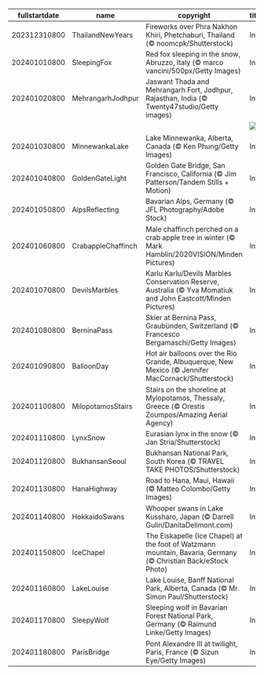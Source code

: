|fullstartdate|name|copyright|title|image|
|--|--|--|--|--|
202312310800|ThailandNewYears|Fireworks over Phra Nakhon Khiri, Phetchaburi, Thailand (© noomcpk/Shutterstock)|Info|![](/en-AU/2024/01/202312310800ThailandNewYears.jpg)|
202401010800|SleepingFox|Red fox sleeping in the snow, Abruzzo, Italy (© marco vancini/500px/Getty Images)|Info|![](/en-AU/2024/01/202401010800SleepingFox.jpg)|
202401020800|MehrangarhJodhpur|Jaswant Thada and Mehrangarh Fort, Jodhpur, Rajasthan, India (© Twenty47studio/Getty images)|Info|![](/en-AU/2024/01/202401020800MehrangarhJodhpur.jpg)|
||||![](/en-AU/2024/01/.jpg)|
202401030800|MinnewankaLake|Lake Minnewanka, Alberta, Canada (© Ken Phung/Getty Images)|Info|![](/en-AU/2024/01/202401030800MinnewankaLake.jpg)|
202401040800|GoldenGateLight|Golden Gate Bridge, San Francisco, California (© Jim Patterson/Tandem Stills + Motion)|Info|![](/en-AU/2024/01/202401040800GoldenGateLight.jpg)|
202401050800|AlpsReflecting|Bavarian Alps, Germany (© JFL Photography/Adobe Stock)|Info|![](/en-AU/2024/01/202401050800AlpsReflecting.jpg)|
202401060800|CrabappleChaffinch|Male chaffinch perched on a crab apple tree in winter (© Mark Hamblin/2020VISION/Minden Pictures)|Info|![](/en-AU/2024/01/202401060800CrabappleChaffinch.jpg)|
202401070800|DevilsMarbles|Karlu Karlu/Devils Marbles Conservation Reserve, Australia (© Yva Momatiuk and John Eastcott/Minden Pictures)|Info|![](/en-AU/2024/01/202401070800DevilsMarbles.jpg)|
202401080800|BerninaPass|Skier at Bernina Pass, Graubünden, Switzerland (© Francesco Bergamaschi/Getty Images)|Info|![](/en-AU/2024/01/202401080800BerninaPass.jpg)|
202401090800|BalloonDay|Hot air balloons over the Rio Grande, Albuquerque, New Mexico (© Jennifer MacCornack/Shutterstock)|Info|![](/en-AU/2024/01/202401090800BalloonDay.jpg)|
202401100800|MilopotamosStairs|Stairs on the shoreline at Mylopotamos, Thessaly, Greece (© Orestis Zoumpos/Amazing Aerial Agency)|Info|![](/en-AU/2024/01/202401100800MilopotamosStairs.jpg)|
202401110800|LynxSnow|Eurasian lynx in the snow (© Jan Stria/Shutterstock)|Info|![](/en-AU/2024/01/202401110800LynxSnow.jpg)|
202401120800|BukhansanSeoul|Bukhansan National Park, South Korea (© TRAVEL TAKE PHOTOS/Shutterstock)|Info|![](/en-AU/2024/01/202401120800BukhansanSeoul.jpg)|
202401130800|HanaHighway|Road to Hana, Maui, Hawaii (© Matteo Colombo/Getty Images)|Info|![](/en-AU/2024/01/202401130800HanaHighway.jpg)|
202401140800|HokkaidoSwans|Whooper swans in Lake Kussharo, Japan (© Darrell Gulin/DanitaDelimont.com)|Info|![](/en-AU/2024/01/202401140800HokkaidoSwans.jpg)|
202401150800|IceChapel|The Eiskapelle (Ice Chapel) at the foot of Watzmann mountain, Bavaria, Germany (© Christian Bäck/eStock Photo)|Info|![](/en-AU/2024/01/202401150800IceChapel.jpg)|
202401160800|LakeLouise|Lake Louise, Banff National Park, Alberta, Canada (© Mr. Simon Paul/Shutterstock)|Info|![](/en-AU/2024/01/202401160800LakeLouise.jpg)|
202401170800|SleepyWolf|Sleeping wolf in Bavarian Forest National Park, Germany (© Raimund Linke/Getty Images)|Info|![](/en-AU/2024/01/202401170800SleepyWolf.jpg)|
202401180800|ParisBridge|Pont Alexandre III at twilight, Paris, France (© Sizun Eye/Getty Images)|Info|![](/en-AU/2024/01/202401180800ParisBridge.jpg)|
